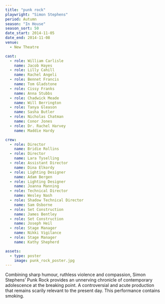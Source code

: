 ```yaml
---
title: "punk rock"
playwright: "Simon Stephens"
period: Autumn
season: "In House"
season_sort: 50
date_start: 2014-11-05
date_end: 2014-11-08
venue:
  - New Theatre

cast:
  - role: William Carlisle
    name: Jacob Hayes
  - role: Lilly Cahill
    name: Rachel Angeli
  - role: Bennet Francis
    name: Tom Gladstone
  - role: Cissy Franks
    name: Anna Stubbs
  - role: Chadwick Meade
    name: Will Berrington
  - role: Tanya Gleason
    name: Sasha Butler
  - role: Nicholas Chatman
    name: Conor Jones
  - role: Dr. Rachel Harvey
    name: Maddie Hardy

crew:
  - role: Director
    name: Bridie Rollins
  - role: Director
    name: Lara Tyselling
  - role: Assistant Director
    name: Dina Elkordy
  - role: Lighting Designer
    name: Adam Bergen
  - role: Lighting Designer
    name: Joanna Manning
  - role: Technical Director
    name: Wesley Nash
  - role: Shadow Technical Director
    name: Sam Osborne
  - role: Set Construction
    name: James Bentley
  - role: Set Construction
    name: Joseph Heil
  - role: Stage Manager
    name: Nikki Vigilance
  - role: Stage Manager
    name: Kathy Shepherd

assets:
  - type: poster
    image: punk_rock_poster.jpg
---
```


Combining sharp humour, ruthless violence and compassion, Simon Stephens’ Punk Rock provides an unnerving chronicle of contemporary adolescence at the breaking point. A controversial and acute production that remains scarily relevant to the present day. This performance contains smoking.

